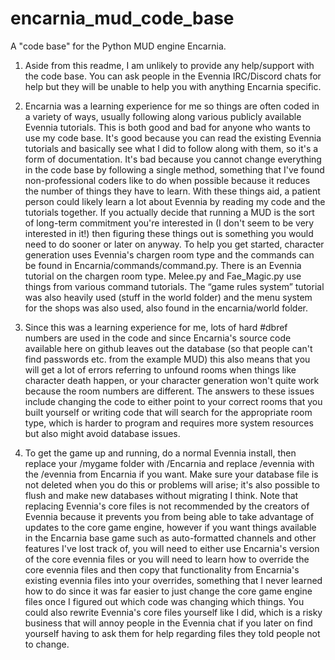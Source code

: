 # encarnia_mud_code_base
A "code base" for the Python MUD engine Encarnia.

1.  Aside from this readme, I am unlikely to provide any help/support with the code base.  You can ask people in the Evennia IRC/Discord chats for help but they will be unable to help you with anything Encarnia specific.

2.  Encarnia was a learning experience for me so things are often coded in a variety of ways, usually following along various publicly available Evennia tutorials.  This is both good and bad for anyone who wants to use my code base.  It's good because you can read the existing Evennia tutorials and basically see what I did to follow along with them, so it's a form of documentation.  It's bad because you cannot change everything in the code base by following a single method, something that I've found non-professional coders like to do when possible because it reduces the number of things they have to learn.  With these things aid, a patient person could likely learn a lot about Evennia by reading my code and the tutorials together.  If you actually decide that running a MUD is the sort of long-term commitment you're interested in (I don't seem to be very interested in it!) then figuring these things out is something you would need to do sooner or later on anyway.  To help you get started, character generation uses Evennia's chargen room type and the commands can be found in Encarnia/commands/command.py.  There is an Evennia tutorial on the chargen room type.  Melee.py and Fae_Magic.py use things from various command tutorials.  The “game rules system” tutorial was also heavily used (stuff in the world folder) and the menu system for the shops was also used, also found in the encarnia/world folder.

3.  Since this was a learning experience for me, lots of hard #dbref numbers are used in the code and since Encarnia's source code available here on github leaves out the database (so that people can't find passwords etc. from the example MUD) this also means that you will get a lot of errors referring to unfound rooms when things like character death happen, or your character generation won't quite work because the room numbers are different.  The answers to these issues include changing the code to either point to your correct rooms that you built yourself or writing code that will search for the appropriate room type, which is harder to program and requires more system resources but also might avoid database issues.

4.  To get the game up and running, do a normal Evennia install, then replace your /mygame folder with /Encarnia and replace /evennia with the /evennia from Encarnia if you want.  Make sure your database file is not deleted when you do this or problems will arise; it's also possible to flush and make new databases without migrating I think.  Note that replacing Evennia's core files is not recommended by the creators of Evennia because it prevents you from being able to take advantage of updates to the core game engine, however if you want things available in the Encarnia base game such as auto-formatted channels and other features I've lost track of, you will need to either use Encarnia's version of the core evennia files or you will need to learn how to override the core evennia files and then copy that functionality from Encarnia's existing evennia files into your overrides, something that I never learned how to do since it was far easier to just change the core game engine files once I figured out which code was changing which things.  You could also rewrite Evennia's core files yourself like I did, which is a risky business that will annoy people in the Evennia chat if you later on find yourself having to ask them for help regarding files they told people not to change.
